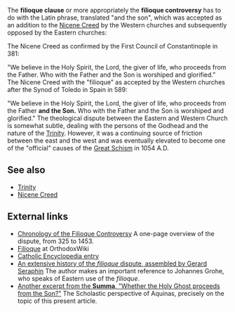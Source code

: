 The **filioque clause** or more appropriately the
**filioque controversy** has to do with the Latin phrase,
translated "and the son", which was accepted as an addition to the
[Nicene Creed](Nicene_Creed "Nicene Creed") by the Western churches
and subsequently opposed by the Eastern churches:

The Nicene Creed as confirmed by the First Council of
Constantinople in 381:

"We believe in the Holy Spirit, the Lord, the giver of life, who
proceeds from the Father. Who with the Father and the Son is
worshiped and glorified."
The Nicene Creed with the "filioque" as accepted by the Western
churches after the Synod of Toledo in Spain in 589:

"We believe in the Holy Spirit, the Lord, the giver of life, who
proceeds from the Father **and the Son.** Who with the Father and
the Son is worshiped and glorified."
The theological dispute between the Eastern and Western Church is
somewhat subtle, dealing with the persons of the Godhead and the
nature of the [Trinity](Trinity "Trinity"). However, it was a
continuing source of friction between the east and the west and was
eventually elevated to become one of the "official" causes of the
[Great Schism](Great_Schism "Great Schism") in 1054 A.D.


## See also

-   [Trinity](Trinity "Trinity")
-   [Nicene Creed](Nicene_Creed "Nicene Creed")

## External links

-   [Chronology of the Filioque Controversy](http://www.unc.edu/~gdemacop/Filioque.html)
    A one-page overview of the dispute, from 325 to 1453.
-   [Filioque](http://www.orthodoxwiki.org/Filioque) at
    OrthodoxWiki
-   [Catholic Encyclopedia entry](http://www.newadvent.org/cathen/06073a.htm)
-   [An extensive history of the *filioque* dispute, assembled by Gerard Seraphin](http://www.praiseofglory.com/filioque.htm)
    The author makes an important reference to Johannes Grohe, who
    speaks of Eastern use of the *filioque*.
-   [Another excerpt from the **Summa**, "Whether the Holy Ghost proceeds from the Son?"](http://www.newadvent.org/summa/103602.htm)
    The Scholastic perspective of Aquinas, precisely on the topic of
    this present article.



